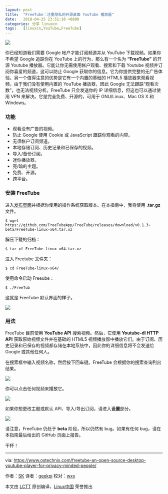 ```yaml
---
layout: post
title:	"FreeTube：注重隐私的开源桌面 YouTube 播放器"
date:	2018-04-25 23:51:10 +0800 
categories:	分享 linuxcn 
tags:	[linuxcn,YouTube,FreeTube]
---
```



![](/Asserts/Images//attachment/album/201804/25/235112hpoiilwzrsyqliiz.png)


你已经知道我们需要 Google 帐户才能订阅频道并从 YouTube 下载视频。如果你不希望 Google 追踪你在 YouTube 上的行为，那么有一个名为 **“FreeTube”** 的开源 Youtube 播放器。它能让你无需使用帐户观看、搜索和下载 Youtube 视频并订阅你喜爱的频道，这可以防止 Google 获取你的信息。它为你提供完整的无广告体验。另一个值得注意的优势是它有一个内置的基础的 HTML5 播放器来观看视频。由于我们没有使用内置的 YouTube 播放器，因此 Google 无法跟踪“观看次数”，也无法视频分析。FreeTube 只会发送你的 IP 详细信息，但这也可以通过使用 VPN 来解决。它是完全免费、开源的，可用于 GNU/Linux、Mac OS X 和 Windows。


### 功能


* 观看没有广告的视频。
* 防止 Google 使用 Cookie 或 JavaScript 跟踪你观看的内容。
* 无须帐户订阅频道。
* 本地存储订阅、历史记录和已保存的视频。
* 导入/备份订阅。
* 迷你播放器。
* 亮/暗的主题。
* 免费、开源。
* 跨平台。


### 安装 FreeTube


进入[发布页面](https://github.com/FreeTubeApp/FreeTube/releases)并根据你使用的操作系统获取版本。在本指南中，我将使用 **.tar.gz** 文件。



```
$ wget https://github.com/FreeTubeApp/FreeTube/releases/download/v0.1.3-beta/FreeTube-linux-x64.tar.xz

```

解压下载的归档：



```
$ tar xf FreeTube-linux-x64.tar.xz

```

进入 Freetube 文件夹：



```
$ cd FreeTube-linux-x64/

```

使用命令启动 Freeube：



```
$ ./FreeTub

```

这就是 FreeTube 默认界面的样子。


![](/Asserts/Images//attachment/album/201804/25/235113xnu6d7iovuorro7r.png)


### 用法


FreeTube 目前使用 **YouTube API** 搜索视频。然后，它使用 **Youtube-dl HTTP API** 获取原始视频文件并在基础的 HTML5 视频播放器中播放它们。由于订阅、历史记录和已保存的视频都存储在本地系统中，因此你的详细信息将不会发送给 Google 或其他任何人。


在搜索框中输入视频名称，然后按下回车键。FreeTube 会根据你的搜索查询列出结果。


![](/Asserts/Images//attachment/album/201804/25/235116p49d4qgf79r17l7b.png)


你可以点击任何视频来播放它。


![](/Asserts/Images//attachment/album/201804/25/235120yznn5e3oqq5oq4eb.png)


如果你想更改主题或默认 API、导入/导出订阅，请进入**设置**部分。


![](/Asserts/Images//attachment/album/201804/25/235122twjcfef51zzp6ewd.png)


请注意，FreeTube 仍处于 **beta** 阶段，所以仍然有 bug。如果有任何 bug，请在本指南最后给出的 GitHub 页面上报告。


干杯！




---


via: <https://www.ostechnix.com/freetube-an-open-source-desktop-youtube-player-for-privacy-minded-people/>


作者：[SK](https://www.ostechnix.com/author/sk/) 译者：[geekpi](https://github.com/geekpi) 校对：[wxy](https://github.com/wxy)


本文由 [LCTT](https://github.com/LCTT/TranslateProject) 原创编译，[Linux中国](https://linux.cn/) 荣誉推出
